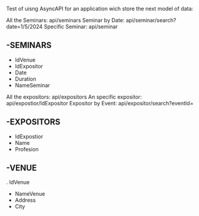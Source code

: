 Test of uisng AsyncAPI for an application wich store the next model of data:

All the Seminars: api/seminars
Seminar by Date:  api/seminar/search?date=1/5/2024
Specific Seminar: api/seminar

  -**SEMINARS**
  -----------
  - IdVenue
  - IdExpositor
  - Date
  - Duration
  - NameSeminar

All the expositors: api/expositors
An specific expositor: api/expostior/IdExpositor
Expositor by Event: api/expositor/search?eventId=

  -**EXPOSITORS**
  -----------
   - IdExpostior
   - Name
   - Profesion
     
  -**VENUE**
  ------------
  . IdVenue
  - NameVenue
  - Address
  - City
  
